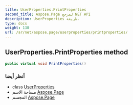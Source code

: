 ```yaml
---
title: UserProperties.PrintProperties
second_title: Aspose.Page لمرجع NET API
description: UserProperties طريقة. 
type: docs
weight: 130
url: /ar/net/aspose.page/userproperties/printproperties/
---
```

## UserProperties.PrintProperties method

```csharp
public virtual void PrintProperties()
```

### أنظر أيضا

* class [UserProperties](../)
* مساحة الاسم [Aspose.Page](../../userproperties/)
* المجسم [Aspose.Page](../../../)


